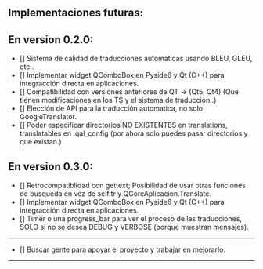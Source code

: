 ## Implementaciones futuras:


## En version 0.2.0:
- [] Sistema de calidad de traducciones automaticas usando BLEU, GLEU, etc..
- [] Implementar widget QComboBox en Pyside6 y Qt (C++) para integracción directa en aplicaciones.
- [] Compatibilidad con versiones anteriores de QT -> (Qt5, Qt4) (Que tienen modificaciones en los TS y el sistema de traducción..)
- [] Elección de API para la traducción automatica, no solo GoogleTranslator.
- [] Poder especificar directorios NO EXISTENTES en translations, translatables en .qal_config (por ahora solo puedes pasar directorios y que existan.)


## En version 0.3.0:
- [] Retrocompatiblidad con gettext; Posibilidad de usar otras funciones de busqueda en vez de self.tr y QCoreAplicacion.Translate.
- [] Implementar widget QComboBox en Pyside6 y Qt (C++) para integracción directa en aplicaciones.
- [] Timer o una progress_bar para ver el proceso de las traducciones, SOLO si no se desea DEBUG y VERBOSE (porque muestran mensajes).



---
- [] Buscar gente para apoyar el proyecto y trabajar en mejorarlo.
---